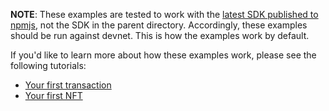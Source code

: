 **NOTE**: These examples are tested to work with the [latest SDK published to npmjs](https://www.npmjs.com/package/aptos), not the SDK in the parent directory. Accordingly, these examples should be run against devnet. This is how the examples work by default.

If you'd like to learn more about how these examples work, please see the following tutorials:
- [Your first transaction](https://aptos.dev/tutorials/your-first-transaction-sdk)
- [Your first NFT](https://aptos.dev/tutorials/your-first-nft-sdk)
